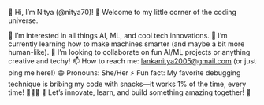 👋 Hi, I’m Nitya (@nitya70)!
🌟 Welcome to my little corner of the coding universe.

👀 I’m interested in all things AI, ML, and cool tech innovations.
🌱 I’m currently learning how to make machines smarter (and maybe a bit more human-like).
💞️ I’m looking to collaborate on fun AI/ML projects or anything creative and techy!
📫 How to reach me: lankanitya2005@gmail.com (or just ping me here!)
😄 Pronouns: She/Her
⚡ Fun fact: My favorite debugging technique is bribing my code with snacks—it works 1% of the time, every time! 🐱‍💻🍕
🚀 Let’s innovate, learn, and build something amazing together! 🌈
<!---
nitya70/nitya70 is a ✨ special ✨ repository because its `README.md` (this file) appears on your GitHub profile.
You can click the Preview link to take a look at your changes.
--->
